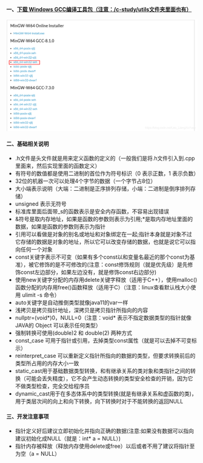 #### 一、[下载 Windows GCC编译工具包（注意：/c-study/utils文件夹里面也有）](https://sourceforge.net/projects/mingw-w64/files/mingw-w64/mingw-w64-release/)
![image](https://github.com/firechiang/c-study/blob/master/images/download_gcc.png)

#### 二、基础相关说明
 - .h文件是头文件就是用来定义函数的定义的（一般我们是将.h文件引入到.cpp里面来，然后实现里面的函数定义）
 - 有符号的数值都是使用二进制的首位作为符号标识（0 表示正数，1 表示负数）
 - 32位的机器一次可以处理4个字节的数据（一个字节占8位）
 - 大小端表示说明（大端：二进制是正序排列存储，小端：二进制是倒序排列存储）
 - unsigned 表示无符号
 - 标准库里面后面带_s的函数表示是安全内存函数，不容易出现错误
 - &符号是取内存地址，如果是函数的参数则表示为引用;*是取内存地址里面的数据，如果是函数的参数则表示为指针
 - 引用可以看做是对象的别名或地址和对象绑定在一起;指针本身就是对象不过它存储的数据是对象的地址，所以它可以改变存储的数据，也就是说它可以指向任何一个对象
 - const关键字表示不可变（如果有多个const以和变量名最近的那个const为基准），被它修饰的是不可修改的(注意：const修饰规则（就是优先级）是先修饰const左边部分，如果左边没有，就是修饰const右边部分)
 - 使用new关键字分配的内存用delete关键字释放（适用于C++），使用malloc()函数分配的内存用free()函数释放（适用于C）（注意：linux查看默认栈大小使用 ulimit -s 命令）
 - auto关键字是自动推倒类型就像java11的var一样
 - 浅拷贝是拷贝指针地址，深拷贝是拷贝指针所指向的内容
 - nullptr=(void*)0，NULL=0（注意：void* 表示不指定数据类型的指针就像JAVA的 Object 可以表示任何类型）
 - 强制转换可使用(double)2 和 double(2) 两种方式
 - const_case 可用于指针或引用，去掉类型const属性（就是可以去掉不可变标示）
 - reinterpret_case 可以重新定义指针所指向的数据的类型，但要求转换前后的类型所占用的内存大小一致
 - static_cast用于基础数据类型转换，和有继承关系的类对象和类指针之间的转换（可能会丢失精度），它不会产生动态转换的类型安全检查的开销，因为它不做类型检查，完全交给程序员
 - dynamic_cast用于在多态体系中的类型转换(就是有继承关系和虚函数的类)，用于类层次间的向上和向下转换，向下转换时对于不能转换的返回NULL
 
#### 三、开发注意事项
 - 指针定义好后建议立即初始化并指向正确的数据(注意:如果没有数据可以指向建议初始化成NULL（就是：int* a = NULL）)
 - 指针内存被释放（释放内存使用delete或free）以后或者不用了建议将指针至为空（a = NULL）